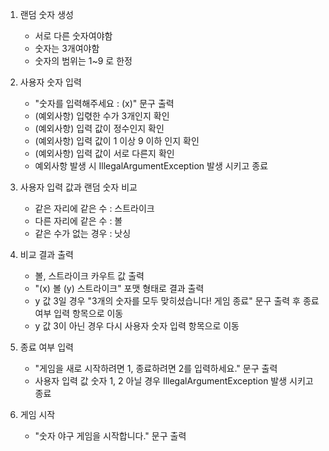 1. 랜덤 숫자 생성
    - 서로 다른 숫자여야함
    - 숫자는 3개여야함
    - 숫자의 범위는 1~9 로 한정

2. 사용자 숫자 입력
    - "숫자를 입력해주세요 : (x)" 문구 출력
    - (예외사항) 입렧한 수가 3개인지 확인
    - (예외사항) 입력 값이 정수인지 확인
    - (예외사항) 입력 값이 1 이상 9 이하 인지 확인
    - (예외사항) 입력 값이 서로 다른지 확인
    - 예외사항 발생 시 IllegalArgumentException 발생 시키고 종료

3. 사용자 입력 값과 랜덤 숫자 비교
    - 같은 자리에 같은 수 : 스트라이크
    - 다른 자리에 같은 수 : 볼
    - 같은 수가 없는 경우 : 낫싱

4. 비교 결과 출력
    - 볼, 스트라이크 카우트 값 출력
    - "(x) 볼 (y) 스트라이크" 포맷 형태로 결과 출력
    - y 값 3일 경우 "3개의 숫자를 모두 맞히셨습니다! 게임 종료" 문구 출력 후 종료 여부 입력 항목으로 이동
    - y 값 3이 아닌 경우 다시 사용자 숫자 입력 항목으로 이동

5. 종료 여부 입력
    - "게임을 새로 시작하려면 1, 종료하려면 2를 입력하세요." 문구 출력
    - 사용자 입력 값 숫자 1, 2 아닐 경우 IllegalArgumentException 발생 시키고 종료

6. 게임 시작
    - "숫자 야구 게임을 시작합니다." 문구 출력
